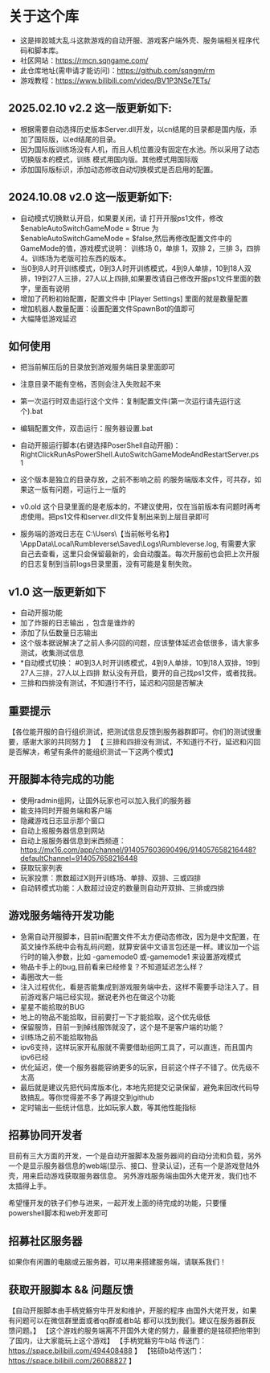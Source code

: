 # 关于这个库

- 这是摔跤城大乱斗这款游戏的自动开服、游戏客户端外壳、服务端相关程序代码和脚本库。
- 社区网站：https://rmcn.sqngame.com/
- 此仓库地址(需申请才能访问)：https://github.com/sqngm/rm
- 游戏教程：https://www.bilibili.com/video/BV1P3NSe7ETs/

## 2025.02.10  v2.2 这一版更新如下:

- 根据需要自动选择历史版本Server.dll开发，以cn结尾的目录都是国内版，添加了国际版，以ed结尾的目录。
- 因为国际版训练场没有人机，而且人机位置没有固定在水池。所以采用了动态切换版本的模式，训练 模式用国内版。其他模式用国际版
- 添加国际版标识，添加动态修改自动切换模式是否启用的配置。

## 2024.10.08  v2.0 这一版更新如下:

- 自动模式切换默认开启，如果要关闭，请 打开开服ps1文件，修改 $enableAutoSwitchGameMode = $true 为 $enableAutoSwitchGameMode = $false,然后再修改配置文件中的GameMode的值，游戏模式说明： 训练场 0，单排  1，双排 2，三排 3，四排 4。训练场为老版可捡东西的版本。
- 当0到8人时开训练模式，0到3人时开训练模式，4到9人单排，10到18人双排，19到27人三排，27人以上四排,如果要改请自己修改开服ps1文件里面的数字，里面有说明
- 增加了药粉初始配置，配置文件中 [Player Settings] 里面的就是数量配置
- 增加机器人数量配置：设置配置文件SpawnBot的值即可
- 大幅降低游戏延迟

## 如何使用

- 把当前解压后的目录放到游戏服务端目录里面即可
- 注意目录不能有空格，否则会注入失败起不来

- 第一次运行时双击运行这个文件：复制配置文件(第一次运行请先运行这个).bat
- 编辑配置文件，双击运行：服务器设置.bat
- 自动开服运行脚本(右键选择PoserShell自动开服)：RightClickRunAsPowerShell.AutoSwitchGameModeAndRestartServer.ps1

- 这个版本是独立的目录存放，之前不影响之前 的服务端版本文件，可共存，如果这一版有问题，可运行上一版的
- v0.old 这个目录里面的是老版本的，不建议使用，仅在当前版本有问题时再考虑使用。把ps1文件和server.dll文件复制出来到上层目录即可
- 服务端的游戏日志在 C:\Users\【当前帐号名称】\AppData\Local\Rumbleverse\Saved\Logs\Rumbleverse.log, 有需要大家自己去查看，这里只会保留最新的，会自动腹盖。每次开服前也会把上次开服的日志复制到当前logs目录里面，没有可能是复制失败。




## v1.0 这一版更新如下 

- 自动开服功能
- 加了炸服的日志输出 ，包含是谁炸的
- 添加了队伍数量日志输出
- 这个版本据说解决了之前人多闪回的问题，应该整体延迟会低很多，请大家多测试，收集测试信息
- *自动模式切换： #0到3人时开训练模式，4到9人单排，10到18人双排，19到27人三排，27人以上四排 默认没有开启，要开的自己找ps1文件，或者找我。
- 三排和四排没有测试，不知道行不行，延迟和闪回是否解决




## 重要提示

【各位能开服的自行组织测试，把测试信息反馈到服务器群即可。你们的测试很重要，感谢大家的共同努力 】
【 三排和四排没有测试，不知道行不行，延迟和闪回是否解决，希望有条件的能组织测试一下这两个模式】

## 开服脚本待完成的功能

- 使用radmin组网，让国外玩家也可以加入我们的服务器
- 能支持同时开服务端和客户端
- 隐藏游戏日志显示那个窗口
- 自动上报服务器信息到网站
- 自动上报服务器信息到米西频道：https://mx16.com/app/channel/914057603690496/914057658216448?defaultChannel=914057658216448
- 获取玩家列表
- 玩家投票：票数超过X则开训练场、单排、双排、三或四排
- 自动转模式功能：人数超过设定的数量则自动开双排、三排或四排

## 游戏服务端待开发功能

- 急需自动开服脚本，目前ini配置文件不太方便动态修改，因为是中文配置，在英文操作系统中会有乱码问题，就算安装中文语言包还是一样。建议加一个运行时的输入参数，比如 -gamemode0 或-gamemode1 来设置游戏模式
- 物品卡手上的bug,目前看来已经修复？不知道延迟怎么样？
- 毒圈改大一些
- 注入过程优化，看是否能集成到游戏服务端中去，这样不需要手动注入了。目前游戏客户端已经实现，据说老外也在做这个功能
- 星星不能拾取的BUG
- 地上的物品不能拾取，目前要打一下才能拾取，这个优先级低
- 保留服饰，目前一到掉线服饰就没了，这个是不是客户端的功能？
- 训练场之前不能拾取物品
- ipv6支持，这样玩家开私服就不需要借助组网工具了，可以直连，而且国内ipv6已经
- 优化延迟，使一个服务器能容纳更多的玩家，目前这个样子不错了。优先级不太高
- 最后就是建议先把代码库版本化，本地先把提交记录保留，避免来回改代码导致搞乱。等你觉得差不多了再提交到github
- 定时输出一些统计信息，比如玩家人数，等其他性能指标


## 招募协同开发者

目前有三大方面的开发，一个是自动开服脚本及服务器间的自动分流和负载，另外 一个是显示服务器信息的web端(显示、接口、登录认证)，还有一个是游戏登陆外壳，用来启动游戏获取服务器信息。
另外游戏服务端由国外大佬开发，我们也不太插得上手。

希望懂开发的铁子们参与进来，一起开发上面的待完成的功能，只要懂powershell脚本和web开发即可

## 招募社区服务器

如果你有闲置的电脑或云服务器，可以用来搭建服务端，请联系我们！


## 获取开服脚本 && 问题反馈
【自动开服脚本由手柄党觞穷牛开发和维护，开服的程序 由国外大佬开发，如果有问题可以在微信群里面或者qq群或者b站 都可以找到我们。建议在服务器群反馈问题。】
【这个游戏的服务端离不开国外大佬的努力，最重要的是铭硕把他带到了国内，让大家能玩上这个游戏】
【手柄党觞穷牛b站 传送门：https://space.bilibili.com/494408488  】
【铭硕b站传送门：https://space.bilibili.com/26088827  】